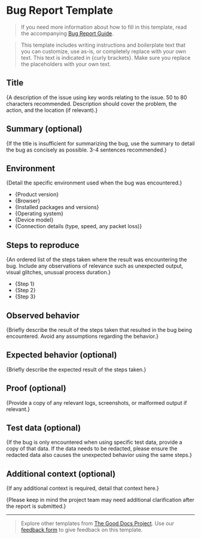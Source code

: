 # Bug Report Template

> If you need more information about how to fill in this template, read the accompanying [Bug Report Guide](guide-bug-report.md).

> This template includes writing instructions and boilerplate text that you can customize, use as-is, or completely replace with your own text. This text is indicated in {curly brackets}. Make sure you replace the placeholders with your own text.

## Title

{A description of the issue using key words relating to the issue. 50 to 80 characters recommended. Description should cover the problem, the action, and the location (if relevant).}

## Summary (optional)

{If the title is insufficient for summarizing the bug, use the summary to detail the bug as concisely as possible. 3-4 sentences recommended.}

## Environment

{Detail the specific environment used when the bug was encountered.}

* {Product version}
* {Browser}
* {Installed packages and versions}
* {Operating system}
* {Device model}
* {Connection details (type, speed, any packet loss)}

## Steps to reproduce

{An ordered list of the steps taken where the result was encountering the bug. Include any observations of relevance such as unexpected output, visual glitches, unusual process duration.}

* {Step 1}
* {Step 2}
* {Step 3}

## Observed behavior

{Briefly describe the result of the steps taken that resulted in the bug being encountered. Avoid any assumptions regarding the behavior.}

## Expected behavior (optional)

{Briefly describe the expected result of the steps taken.}

## Proof (optional)

{Provide a copy of any relevant logs, screenshots, or malformed output if relevant.} 

## Test data (optional)

{If the bug is only encountered when using specific test data, provide a copy of that data. If the data needs to be redacted, please ensure the redacted data also causes the unexpected behavior using the same steps.}

## Additional context (optional)

{If any additional context is required, detail that context here.}

{Please keep in mind the project team may need additional clarification after the report is submitted.}

---

> Explore other templates from [The Good Docs Project](https://thegooddocsproject.dev/). Use our [feedback form](https://thegooddocsproject.dev/feedback/?template=Bug%20report) to give feedback on this template.